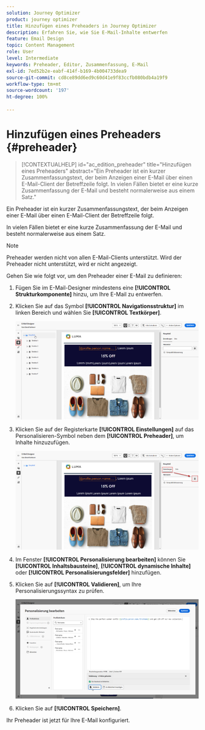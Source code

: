 ```yaml
---
solution: Journey Optimizer
product: journey optimizer
title: Hinzufügen eines Preheaders in Journey Optimizer
description: Erfahren Sie, wie Sie E-Mail-Inhalte entwerfen
feature: Email Design
topic: Content Management
role: User
level: Intermediate
keywords: Preheader, Editor, Zusammenfassung, E-Mail
exl-id: 7ed52b2e-eabf-414f-b169-4b004733dea9
source-git-commit: cd8ce89dd6ed9c60d41e9f83ccfb080bdb4a19f9
workflow-type: tm+mt
source-wordcount: '197'
ht-degree: 100%

---
```


# Hinzufügen eines Preheaders {#preheader}

>[!CONTEXTUALHELP]
>id="ac_edition_preheader"
>title="Hinzufügen eines Preheaders"
>abstract="Ein Preheader ist ein kurzer Zusammenfassungstext, der beim Anzeigen einer E-Mail über einen E-Mail-Client der Betreffzeile folgt. In vielen Fällen bietet er eine kurze Zusammenfassung der E-Mail und besteht normalerweise aus einem Satz."

Ein Preheader ist ein kurzer Zusammenfassungstext, der beim Anzeigen einer E-Mail über einen E-Mail-Client der Betreffzeile folgt.

In vielen Fällen bietet er eine kurze Zusammenfassung der E-Mail und besteht normalerweise aus einem Satz.

>[!NOTE]
>
>Preheader werden nicht von allen E-Mail-Clients unterstützt. Wird der Preheader nicht unterstützt, wird er nicht angezeigt.

Gehen Sie wie folgt vor, um den Preheader einer E-Mail zu definieren:

1. Fügen Sie im E-Mail-Designer mindestens eine **[!UICONTROL Strukturkomponente]** hinzu, um Ihre E-Mail zu entwerfen.

1. Klicken Sie auf das Symbol **[!UICONTROL Navigationsstruktur]** im linken Bereich und wählen Sie **[!UICONTROL Textkörper]**.

   ![](assets/preheader_body.png)

1. Klicken Sie auf der Registerkarte **[!UICONTROL Einstellungen]** auf das Personalisieren-Symbol neben dem **[!UICONTROL Preheader]**, um Inhalte hinzuzufügen.

   ![](assets/preheader_body_settings.png)

1. Im Fenster **[!UICONTROL Personalisierung bearbeiten]** können Sie **[!UICONTROL Inhaltsbausteine]**, **[!UICONTROL dynamische Inhalte]** oder **[!UICONTROL Personalisierungsfelder]** hinzufügen.

1. Klicken Sie auf **[!UICONTROL Validieren]**, um Ihre Personalisierungssyntax zu prüfen.

   ![](assets/preheader_4.png)

1. Klicken Sie auf **[!UICONTROL Speichern]**.

Ihr Preheader ist jetzt für Ihre E-Mail konfiguriert.
